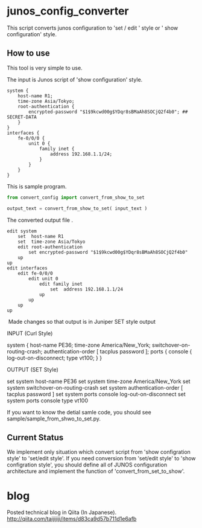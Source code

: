 # junos_config_converter
This script converts junos configuration to 'set / edit ' style or ' show configuration' style.

How to use
----------
This tool is very simple to use.


The input is Junos script of 'show configuration' style.

```
system {
    host-name R1;
    time-zone Asia/Tokyo;
    root-authentication {
        encrypted-password "$1$9kcwd00g$YDqr8sBMaAh8SOCjQ2f4b0"; ## SECRET-DATA
    }
}
interfaces {
    fe-0/0/0 {
        unit 0 {
            family inet {
                address 192.168.1.1/24;
            }
        }
    }
}
```

This is sample program.

```python
from convert_config import convert_from_show_to_set

output_text = convert_from_show_to_set( input_text )
```


The converted output file .
```
edit system
    set  host-name R1
    set  time-zone Asia/Tokyo
    edit root-authentication
        set encrypted-password "$1$9kcwd00g$YDqr8sBMaAh8SOCjQ2f4b0"
    up
up
edit interfaces
    edit fe-0/0/0
        edit unit 0
            edit family inet
                set  address 192.168.1.1/24
            up
        up
    up
up
```


 Made changes so that output is in Juniper SET style output

INPUT (Curl Style)

 system {
    host-name PE36;
    time-zone America/New_York;
    switchover-on-routing-crash;
    authentication-order [ tacplus password ];
    ports {
        console {
            log-out-on-disconnect;
           type vt100;
       }
    }

 OUTPUT (SET Style)

 set  system host-name PE36
 set  system time-zone America/New_York
 set  system switchover-on-routing-crash
 set  system authentication-order [ tacplus password ]
 set  system ports console log-out-on-disconnect
 set  system ports console type vt100



If you want to know the detial samle code, you should see sample/sample_from_shwo_to_set.py.


Current Status
--------------
We implement only situation which convert script from 'show configration style' to 'set/edit style'.
If you need conversion from 'set/edit style' to 'show configration style', you should define all of JUNOS configuration architecture and implement the function of 'convert_from_set_to_show'.

# blog
Posted technical blog in Qiita (In Japanese).
http://qiita.com/taijijiji/items/d83ca9d57b711d1e6afb
